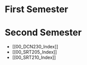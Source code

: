 # First Semester


# Second Semester
- [[00_DCN230_Index]]
- [[00_SRT205_Index]]
- [[00_SRT210_Index]]